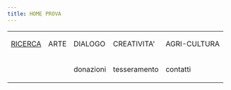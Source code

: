 ```yaml
---
title: HOME PROVA
---
```

<table><tbody><tr><td><p><a href="#" rel="noopener noreferrer nofollow">RICERCA</a></p></td><td><p>ARTE</p></td><td><p>DIALOGO</p></td><td><p>CREATIVITA'</p></td><td><p>AGRI-CULTURA</p></td></tr><tr><td><p></p></td><td><p></p></td><td><p>donazioni</p></td><td><p>tesseramento</p></td><td><p>contatti</p></td></tr></tbody></table><p></p>
